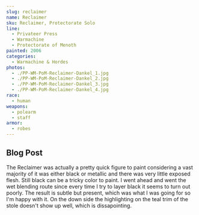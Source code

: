 ```yaml
---
slug: reclaimer
name: Reclaimer
sku: Reclaimer, Protectorate Solo
line:
  - Privateer Press
  - Warmachine
  - Protectorate of Menoth
painted: 2006
categories:
  - Warmachine & Hordes
photos:
  - ./PP-WM-PoM-Reclaimer-Dankel_1.jpg
  - ./PP-WM-PoM-Reclaimer-Dankel_2.jpg
  - ./PP-WM-PoM-Reclaimer-Dankel_3.jpg
  - ./PP-WM-PoM-Reclaimer-Dankel_4.jpg
race:
  - human
weapons:
  - polearm
  - staff
armor:
  - robes
---
```


## Blog Post

The Reclaimer was actually a pretty quick figure to paint considering a vast majority of it was either black or metallic and there was very little exposed flesh. Still black can be a tricky color to paint. I went ahead and went the wet blending route since every time I try to layer black it seems to turn out poorly. The result is subtle but present, which was what I was going for so I'm happy with it. On the down side the highlighting on the teal trim of the stole doesn't show up well, which is dissapointing.
